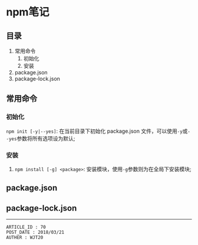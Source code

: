 
# npm笔记 #

## 目录 ##

1. 常用命令
    1. 初始化
    2. 安装
2. package.json
3. package-lock.json

## 常用命令 ##

### 初始化 ###

`npm init [-y|--yes]`: 在当前目录下初始化 package.json 文件，可以使用`-y`或`--yes`参数将所有选项设为默认;

### 安装 ###

1. `npm install [-g] <package>`: 安装模块，使用`-g`参数则为在全局下安装模块;

## package.json ##

## package-lock.json ##

---

```
ARTICLE_ID : 70
POST_DATE : 2018/03/21
AUTHER : WJT20
```
